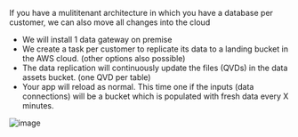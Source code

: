 
If you have a mulititenant architecture in which you have a database per customer, we can also move all changes into the cloud
- We will install 1 data gateway on premise
- We create a task per customer to replicate its data to a landing bucket in the  AWS cloud. (other options also possible)
- The data replication will continuously update the files (QVDs) in the data assets bucket. (one QVD per table)
- Your app will reload as normal. This time one if the inputs (data connections) will be a bucket which is populated with fresh data every X minutes.

![image](https://user-images.githubusercontent.com/12411165/197127025-01279f4e-564d-41dc-87d1-9d0d476cbbe1.png)